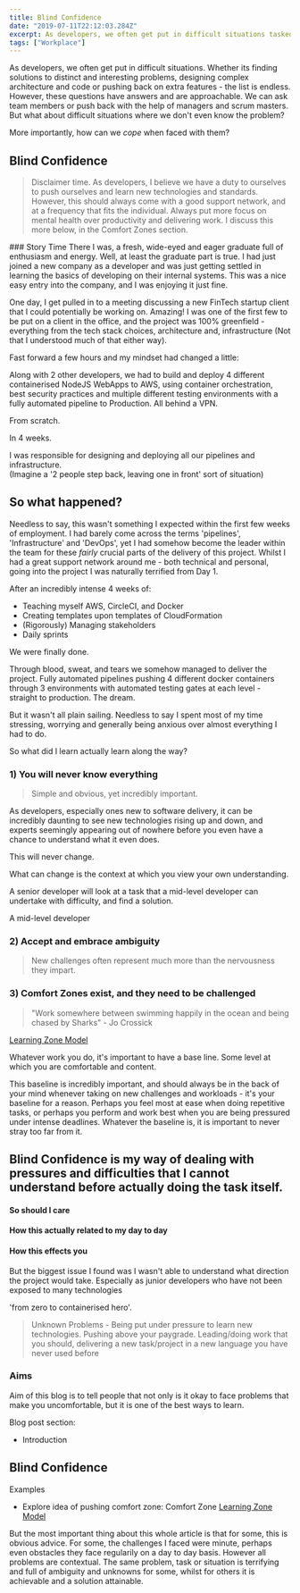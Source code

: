 ```yaml
---
title: Blind Confidence
date: "2019-07-11T22:12:03.284Z"
excerpt: As developers, we often get put in difficult situations tasked with finding answers to challenging, yet understandable questions. But how can we cope when faced with situations where we don't know the problem?
tags: ["Workplace"]
---
```

As developers, we often get put in difficult situations. Whether its finding solutions to distinct and interesting problems, designing complex architecture and code or pushing back on extra features - the list is endless. However, these questions have answers and are approachable. We can ask team members or push back with the help of managers and scrum masters. But what about difficult situations where we don't even know the problem? 

More importantly, how can we _cope_ when faced with them?

## Blind Confidence

> Disclaimer time. As developers, I believe we have a duty to ourselves to push ourselves and learn new technologies and standards. However, this should always come with a good support network, and at a frequency that fits the individual. <span class="blogpost-highlighted">Always put more focus on mental health over productivity and delivering work.</span> I discuss this more below, in the Comfort Zones section.

### Story Time
There I was, a fresh, wide-eyed and eager graduate full of enthusiasm and energy. Well, at least the graduate part is true. I had just joined a new company as a developer and was just getting settled in learning the basics of developing on their internal systems. This was a nice easy entry into the company, and I was enjoying it just fine. 

One day, I get pulled in to a meeting discussing a new FinTech startup client that I could potentially be working on. Amazing! I was one of the first few to be put on a client in the office, and the project was 100% greenfield - everything from the tech stack choices, architecture and, infrastructure (Not that I understood much of that either way).

Fast forward a few hours and my mindset had changed a little:

Along with 2 other developers, we had to build and deploy 4 different containerised NodeJS WebApps to AWS, using container orchestration, best security practices and multiple different testing environments with a fully automated pipeline to Production. All behind a VPN.

From scratch.

<span class="blogpost-highlighted">In 4 weeks. </span>

I was responsible for designing and deploying all our pipelines and infrastructure.<br/>(Imagine a '2 people step back, leaving one in front' sort of situation)

## So what happened?

Needless to say, this wasn't something I expected within the first few weeks of employment. I had barely come across the terms 'pipelines', 'Infrastructure' and 'DevOps', yet I had somehow become the leader within the team for these _fairly_ crucial parts of the delivery of this project. Whilst I had a great support network around me - both technical and personal, going into the project I was naturally terrified from Day 1. 

After an incredibly intense 4 weeks of:
 - Teaching myself AWS, CircleCI, and Docker
 - Creating templates upon templates of CloudFormation
 - (Rigorously) Managing stakeholders
 - Daily sprints

We were finally done. 

Through blood, sweat, and tears we somehow managed to deliver the project. Fully automated pipelines pushing 4 different docker containers through 3 environments with automated testing gates at each level - straight to production. The dream.

But it wasn't all plain sailing. Needless to say I spent most of my time stressing, worrying and generally being anxious over almost everything I had to do. 

<span class="blogpost-highlighted">So what did I learn actually learn along the way?</span>

### 1) You will never know everything
> Simple and obvious, yet incredibly important.

As developers, especially ones new to software delivery, it can be incredibly daunting to see new technologies rising up and down, and experts seemingly appearing out of nowhere before you even have a chance to understand what it even does. 

This will never change. 

<span class="blogpost-highlighted">What can change is the context at which you view your own understanding.</span>

A senior developer will look at a task that a mid-level developer can undertake with difficulty, and find a solution.

A mid-level developer 

### 2) Accept and embrace ambiguity
> New challenges often represent much more than the nervousness they impart. 

### 3) Comfort Zones exist, and they need to be challenged
> "Work somewhere between swimming happily in the ocean and being chased by Sharks" - Jo Crossick

[Learning Zone Model](http://www.thempra.org.uk/social-pedagogy/key-concepts-in-social-pedagogy/the-learning-zone-model/)

Whatever work you do, it's important to have a base line. Some level at which you are comfortable and content.

This baseline is incredibly important, and should always be in the back of your mind whenever taking on new challenges and workloads - it's your baseline for a reason. Perhaps you feel most at ease when doing repetitive tasks, or perhaps you perform and work best when you are being pressured under intense deadlines. Whatever the baseline is, it is important to never stray too far from it.  


## Blind Confidence is my way of dealing with pressures and difficulties that I cannot understand before actually doing the task itself. 

#### So should I care
#### How this actually related to my day to day
#### How this effects you


But the biggest issue I found was <span class="blogpost-highlighted">I wasn't able to understand what direction the project would take</span>. Especially as junior developers who have not been exposed to many technologies


'from zero to containerised hero'.






> Unknown Problems - Being put under pressure to learn new technologies. Pushing above your paygrade. Leading/doing work that you should, delivering a new task/project in a new language you have never used before



### Aims
Aim of this blog is to tell people that not only is it okay to face problems that make you uncomfortable, but it is one of the best ways to learn. 

Blog post section:
- Introduction

## Blind Confidence
Examples

- Explore idea of pushing comfort zone: Comfort Zone [Learning Zone Model](http://www.thempra.org.uk/social-pedagogy/key-concepts-in-social-pedagogy/the-learning-zone-model/)


But the most important thing about this whole article is that for some, this is obvious advice. For some, the challenges I faced were minute, perhaps even obstacles they face regularily on a day to day basis. <span class="blogpost-highlighted">However all problems are contextual.</span> The same problem, task or situation is terrifying and full of ambiguity and unknowns for some, whilst for others it is achievable and a solution attainable. 

